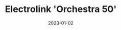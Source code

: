 ---
title: "Electrolink 'Orchestra 50'"
linkTitle: "Electrolink Orchestra 50"
date: 2023-01-02
weight: 2
description: >
  En beskrivelse av FM-kringkasteren.
---